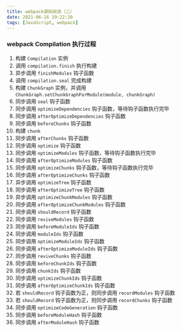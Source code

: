 ```yaml
---
title: webpack源码阅读（二）
date: 2021-06-16 19:22:20
tags: [JavaScript, webpack]
---
```


### webpack Compilation 执行过程

1. 构建 `Compilation` 实例
2. 调用 `compilation.finish` 执行构建
3. 异步调用 `finishModules` 钩子函数
4. 调用 `compilation.seal` 完成构建
5. 构建 `ChunkGraph` 实例，并调用 `ChunkGraph.setChunkGraphForModule(module, chunkGraph)`
6. 同步调用 `seal` 钩子函数
7. 同步调用 `optimizeDependencies` 钩子函数，等待钩子函数执行完毕
8. 同步调用 `afterOptimizeDependencies` 钩子函数
9. 同步调用 `beforeChunks` 钩子函数
10. 构建 `chunk`
11. 同步调用 `afterChunks` 钩子函数
12. 同步调用 `optimize` 钩子函数
13. 同步调用 `optimizeModules` 钩子函数，等待钩子函数执行完毕
14. 同步调用 `afterOptimizeModules` 钩子函数
15. 同步调用 `optimizeChunks` 钩子函数，等待钩子函数执行完毕
16. 同步调用 `afterOptimizeChunks` 钩子函数
17. 异步调用 `optimizeTree` 钩子函数
18. 同步调用 `afterOptimizeTree` 钩子函数
19. 异步调用 `optimizeChunkModules` 钩子函数
20. 同步调用 `afterOptimizeChunkModules` 钩子函数
21. 同步调用 `shouldRecord` 钩子函数
22. 同步调用 `reviveModules` 钩子函数
23. 同步调用 `beforeModuleIds` 钩子函数
24. 同步调用 `moduleIds` 钩子函数
25. 同步调用 `optimizeModuleIds` 钩子函数
26. 同步调用 `afterOptimizeModuleIds` 钩子函数
27. 同步调用 `reviveChunks` 钩子函数
28. 同步调用 `beforeChunkIds` 钩子函数
29. 同步调用 `chunkIds` 钩子函数
30. 同步调用 `optimizeChunkIds` 钩子函数
31. 同步调用 `afterOptimizeChunkIds` 钩子函数
32. 若 `shouldRecord` 钩子函数为正，则同步调用 `recordModules` 钩子函数
33. 若 `shouldRecord` 钩子函数为正，则同步调用 `recordChunks` 钩子函数
34. 同步调用 `optimizeCodeGeneration` 钩子函数
35. 同步调用 `beforeModuleHash` 钩子函数
36. 同步调用 `afterModuleHash` 钩子函数
